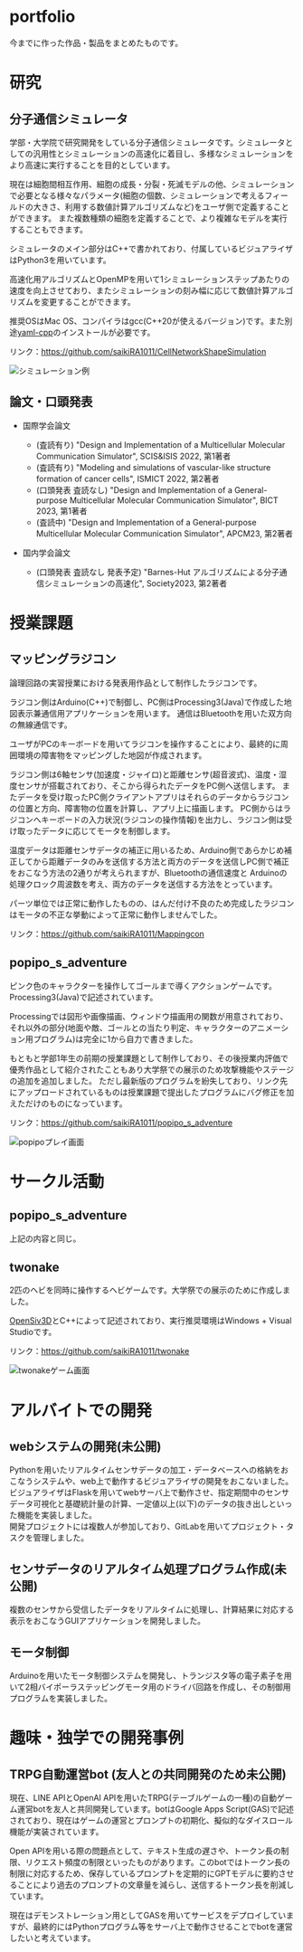 # portfolio
今までに作った作品・製品をまとめたものです。

# 研究
## 分子通信シミュレータ
学部・大学院で研究開発をしている分子通信シミュレータです。シミュレータとしての汎用性とシミュレーションの高速化に着目し、多様なシミュレーションをより高速に実行することを目的としています。

現在は細胞間相互作用、細胞の成長・分裂・死滅モデルの他、シミュレーションで必要となる様々なパラメータ(細胞の個数、シミュレーションで考えるフィールドの大きさ、利用する数値計算アルゴリズムなど)をユーザ側で定義することができます。
また複数種類の細胞を定義することで、より複雑なモデルを実行することもできます。

シミュレータのメイン部分はC++で書かれており、付属しているビジュアライザはPython3を用いています。

高速化用アルゴリズムとOpenMPを用いて1シミュレーションステップあたりの速度を向上させており、またシミュレーションの刻み幅に応じて数値計算アルゴリズムを変更することができます。

推奨OSはMac OS、コンパイラはgcc(C++20が使えるバージョン)です。また別途[yaml-cpp](https://github.com/jbeder/yaml-cpp)のインストールが必要です。

リンク：https://github.com/saikiRA1011/CellNetworkShapeSimulation

![シミュレーション例](https://github.com/saikiRA1011/CellNetworkShapeSimulation/blob/main/readme_img/sim.gif "シミュレーション例")

## 論文・口頭発表
- 国際学会論文
  - (査読有り) "Design and Implementation of a Multicellular Molecular Communication Simulator", SCIS&ISIS 2022, 第1著者
  - (査読有り) "Modeling and simulations of vascular-like structure formation of cancer cells", ISMICT 2022, 第2著者
  - (口頭発表 査読なし) "Design and Implementation of a General-purpose Multicellular Molecular Communication Simulator", BICT 2023, 第1著者
  - (査読中) "Design and Implementation of a General-purpose Multicellular Molecular Communication Simulator", APCM23, 第2著者

- 国内学会論文
  - (口頭発表 査読なし 発表予定) "Barnes-Hut アルゴリズムによる分子通信シミュレーションの高速化", Society2023, 第2著者

# 授業課題
## マッピングラジコン
論理回路の実習授業における発表用作品として制作したラジコンです。

ラジコン側はArduino(C++)で制御し、PC側はProcessing3(Java)で作成した地図表示兼通信用アプリケーションを用います。
通信はBluetoothを用いた双方向の無線通信です。

ユーザがPCのキーボードを用いてラジコンを操作することにより、最終的に周囲環境の障害物をマッピングした地図が作成されます。

ラジコン側は6軸センサ(加速度・ジャイロ)と距離センサ(超音波式)、温度・湿度センサが搭載されており、そこから得られたデータをPC側へ送信します。
またデータを受け取ったPC側クライアントアプリはそれらのデータからラジコンの位置と方向、障害物の位置を計算し、アプリ上に描画します。
PC側からはラジコンへキーボードの入力状況(ラジコンの操作情報)を出力し、ラジコン側は受け取ったデータに応じてモータを制御します。

温度データは距離センサデータの補正に用いるため、Arduino側であらかじめ補正してから距離データのみを送信する方法と両方のデータを送信しPC側で補正をおこなう方法の2通りが考えられますが、Bluetoothの通信速度と
Arduinoの処理クロック周波数を考え、両方のデータを送信する方法をとっています。

パーツ単位では正常に動作したものの、はんだ付け不良のため完成したラジコンはモータの不正な挙動によって正常に動作しませんでした。

リンク：https://github.com/saikiRA1011/Mappingcon

## popipo_s_adventure
ピンク色のキャラクターを操作してゴールまで導くアクションゲームです。Processing3(Java)で記述されています。

Processingでは図形や画像描画、ウィンドウ描画用の関数が用意されており、それ以外の部分(地面や敵、ゴールとの当たり判定、キャラクターのアニメーション用プログラム)は完全に1から自力で書きました。

もともと学部1年生の前期の授業課題として制作しており、その後授業内評価で優秀作品として紹介されたこともあり大学祭での展示のため攻撃機能やステージの追加を追加しました。
ただし最新版のプログラムを紛失しており、リンク先にアップロードされているものは授業課題で提出したプログラムにバグ修正を加えただけのものになっています。

リンク：https://github.com/saikiRA1011/popipo_s_adventure

![popipoプレイ画面](https://github.com/saikiRA1011/popipo_s_adventure/blob/main/thumbnail/play.png "プレイ画面")

# サークル活動
## popipo_s_adventure
上記の内容と同じ。

## twonake
2匹のヘビを同時に操作するヘビゲームです。大学祭での展示のために作成しました。

[OpenSiv3D](https://github.com/Siv3D/OpenSiv3D)とC++によって記述されており、実行推奨環境はWindows + Visual Studioです。

リンク：https://github.com/saikiRA1011/twonake

![twonakeゲーム画面](https://github.com/saikiRA1011/twonake/blob/master/twonake/App/image/thumbnail.png "ゲーム画面")

# アルバイトでの開発
## webシステムの開発(未公開)
Pythonを用いたリアルタイムセンサデータの加工・データベースへの格納をおこなうシステムや、web上で動作するビジュアライザの開発をおこないました。ビジュアライザはFlaskを用いてwebサーバ上で動作させ、指定期間中のセンサデータ可視化と基礎統計量の計算、一定値以上(以下)のデータの抜き出しといった機能を実装しました。  
開発プロジェクトには複数人が参加しており、GitLabを用いてプロジェクト・タスクを管理しました。

## センサデータのリアルタイム処理プログラム作成(未公開)
複数のセンサから受信したデータをリアルタイムに処理し、計算結果に対応する表示をおこなうGUIアプリケーションを開発しました。

## モータ制御
Arduinoを用いたモータ制御システムを開発し、トランジスタ等の電子素子を用いて2相バイポーラステッピングモータ用のドライバ回路を作成し、その制御用プログラムを実装しました。

# 趣味・独学での開発事例
## TRPG自動運営bot (友人との共同開発のため未公開)
現在、LINE APIとOpenAI APIを用いたTRPG(テーブルゲームの一種)の自動ゲーム運営botを友人と共同開発しています。botはGoogle Apps Script(GAS)で記述されており、現在はゲームの運営とプロンプトの初期化、擬似的なダイスロール機能が実装されています。

Open APIを用いる際の問題点として、テキスト生成の遅さや、トークン長の制限、リクエスト頻度の制限といったものがあります。このbotではトークン長の制限に対応するため、保存しているプロンプトを定期的にGPTモデルに要約させることにより過去のプロンプトの文章量を減らし、送信するトークン長を削減しています。

現在はデモンストレーション用としてGASを用いてサービスをデプロイしていますが、最終的にはPythonプログラム等をサーバ上で動作させることでbotを運営したいと考えています。
